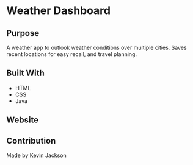# Weather Dashboard

## Purpose
A weather app to outlook weather conditions over multiple cities. Saves recent locations for easy recall, and travel planning. 

## Built With
* HTML
* CSS
* Java

## Website

## Contribution
Made by Kevin Jackson
